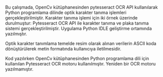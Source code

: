 Bu çalışmada, OpenCv kütüphanesinden pytesseract OCR API kullanılarak Python programlama dilinde optik karakter tanıma işlemleri gerçekleştirilmiştir. Karakter tanıma işlemi için iki örnek üzerinde durulmuştur: Pytesseract OCR API ile karakter tanıma ve plaka tanıma sistemi
gerçekleştirilmiştir. Uygulama Python IDLE geliştirme ortamında yazılmıştır.


Optik karakter tanımlama temelde resim olarak alınan verilerin ASCII koda dönüştürülerek metin formatında
kullanıcıya iletilmesidir. 


Kod yazılırken OpenCv kütüphanesinden Python programlama dili için kullanılan Pytesseract OCR motoru kullanılmıştır. Yeniden bir OCR motoru yazılmamıştır.
